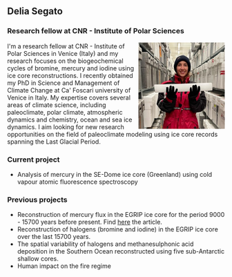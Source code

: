 ## Delia Segato
### Research fellow at CNR - Institute of Polar Sciences

<img align="right" width="200" height="200" src="Foto_con_icecore.jpg">
I'm a research fellow at CNR - Institute of Polar Sciences in Venice (Italy) and my research focuses on the biogeochemical cycles of bromine, mercury and iodine using ice core reconstructions. I recently obtained my PhD in Science and Management of Climate Change at Ca' Foscari university of Venice in Italy. My expertise covers several areas of climate science, including paleoclimate, polar climate, atmospheric dynamics and chemistry, ocean and sea ice dynamics. 
I aim looking for new research opportunities on the field of paleoclimate modeling using ice core records spanning the Last Glacial Period.


### Current project
* Analysis of mercury in the SE-Dome ice core (Greenland) using cold vapour atomic fluorescence spectroscopy

### Previous projects
* Reconstruction of mercury flux in the EGRIP ice core for the period 9000 - 15700 years before present. Find [here](https://www.nature.com/articles/s41561-023-01172-9) the article.
* Reconstruction of halogens (bromine and iodine) in the EGRIP ice core over the last 15700 years.
* The spatial variability of halogens and methanesulphonic acid deposition in the Southern Ocean reconstructed using five sub-Antarctic shallow cores.
* Human impact on the fire regime 
